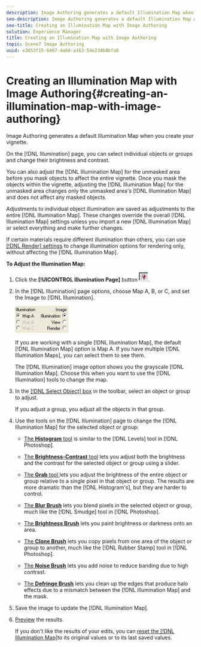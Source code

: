 ```yaml
---
description: Image Authoring generates a default Illumination Map when you create your vignette.
seo-description: Image Authoring generates a default Illumination Map when you create your vignette.
seo-title: Creating an Illumination Map with Image Authoring
solution: Experience Manager
title: Creating an Illumination Map with Image Authoring
topic: Scene7 Image Authoring
uuid: e3853f15-6467-4a68-a163-54e234b8bfa0
---
```


# Creating an Illumination Map with Image Authoring{#creating-an-illumination-map-with-image-authoring}

Image Authoring generates a default Illumination Map when you create your vignette.

On the [!DNL Illumination] page, you can select individual objects or groups and change their brightness and contrast.

You can also adjust the [!DNL Illumination Map] for the unmasked area before you mask objects to affect the entire vignette. Once you mask the objects within the vignette, adjusting the [!DNL Illumination Map] for the unmasked area changes only the unmasked area's [!DNL Illumination Map] and does not affect any masked objects.

Adjustments to individual object illumination are saved as adjustments to the entire [!DNL Illumination Map]. These changes override the overall [!DNL Illumination Map] settings unless you import a new [!DNL Illumination Map] or select everything and make further changes.

If certain materials require different illumination than others, you can use [ [!DNL Render] settings](../../c-vat-rend-pg/c-vat-work-text/c-vat-text-mat-prop/c-vat-render.md#concept-c2c8c5e35662417c9508f85b52b24960) to change illumination options for rendering only, without affecting the [!DNL Illumination Map].

**To Adjust the Illumination Map:** 

1. Click the **[!UICONTROL Illumination Page]** button ![](assets/illum_button.png).
1. In the [!DNL Illumination] page options, choose Map A, B, or C, and set the Image to [!DNL Illumination].

   ![Step Info](assets/display_options.png)

   If you are working with a single [!DNL Illumination Map], the default [!DNL Illumination Map] option is Map A. If you have multiple [!DNL Illumination Maps], you can select them to see them.

   The [!DNL Illumination] image option shows you the grayscale [!DNL Illumination Map]. Choose this when you want to use the [!DNL Illumination] tools to change the map. 

1. In the [ [!DNL Select Object] box](../../c-vat-gs/c-vat-sel-obj/c-vat-sel-object-box.md#concept-d127c6efaabd436a96c02f36a7bce6ac) in the toolbar, select an object or group to adjust.

   If you adjust a group, you adjust all the objects in that group. 

1. Use the tools on the [!DNL Illumination] page to change the [!DNL Illumination Map] for the selected object or group:

    * [The **Histogram** tool](../../c-vat-work-illum-pg/c-vat-illum-pg-tools/c-vat-histo-tool/c-vat-histo-tool.md#concept-bee364575d6d49c4a00a3f6609550f24) is similar to the [!DNL Levels] tool in [!DNL Photoshop]. 
    
    * [The **Brightness-Contrast** tool](../../c-vat-work-illum-pg/c-vat-illum-pg-tools/t-vat-bright-contr-tool.md#task-3ec7647fb2104ab0923cc9e8782bee6a) lets you adjust both the brightness and the contrast for the selected object or group using a slider. 
    * [The **Grab** tool ](../../c-vat-work-illum-pg/c-vat-illum-pg-tools/t-vat-grab-tool.md#task-e09d46345f684f7590a8b30ebb0e7c99)lets you adjust the brightness of the entire object or group relative to a single pixel in that object or group. The results are more dramatic than the [!DNL Histogram's], but they are harder to control. 
    
    * [The **Blur Brush**](../../c-vat-work-illum-pg/c-vat-illum-pg-tools/t-vat-blur-brush.md#task-55246cb1b6524aa8828798e78e612dd2) lets you blend pixels in the selected object or group, much like the [!DNL Smudge] tool in [!DNL Photoshop]. 
    
    * [The **Brightness Brush**](../../c-vat-refl-pg/c-vat-use-refl-tools/t-vat-bright-brush/t-vat-bright-brush.md#task-402cd15757a44494ada59039d97ffcf7) lets you paint brightness or darkness onto an area. 
    * [The **Clone Brush**](../../c-vat-work-illum-pg/c-vat-illum-pg-tools/t-vat-clone-brush.md#task-4893e052642148d88a040bf50a3cec8a) lets you copy pixels from one area of the object or group to another, much like the [!DNL Rubber Stamp] tool in [!DNL Photoshop]. 
    
    * [The **Noise Brush**](../../c-vat-work-illum-pg/c-vat-illum-pg-tools/t-vat-noise-brush.md#task-549f8c37345f4e0f96d516139245c0f0) lets you add noise to reduce banding due to high contrast. 
    * [The **Defringe Brush**](../../c-vat-work-illum-pg/c-vat-illum-pg-tools/t-vat-defringe-brush.md#task-0a2d8131d1f04dfe9df6bef72abe2fb3) lets you clean up the edges that produce halo effects due to a mismatch between the [!DNL Illumination Map] and the mask.

1. Save the image to update the [!DNL Illumination Map].
1. [Preview](../../c-vat-work-illum-pg/c-vat-work-illum-maps/t-vat-prev-illum-map.md#task-97d59c12deaf444cbde412761e8d18e1) the results.

   If you don't like the results of your edits, you can [reset the [!DNL Illumination Map]](../../c-vat-work-illum-pg/c-vat-work-illum-maps/t-vat-reset-illum-map.md#task-4b9217cc2a014379a7866e8187c3036b)to its original values or to its last saved values. 

